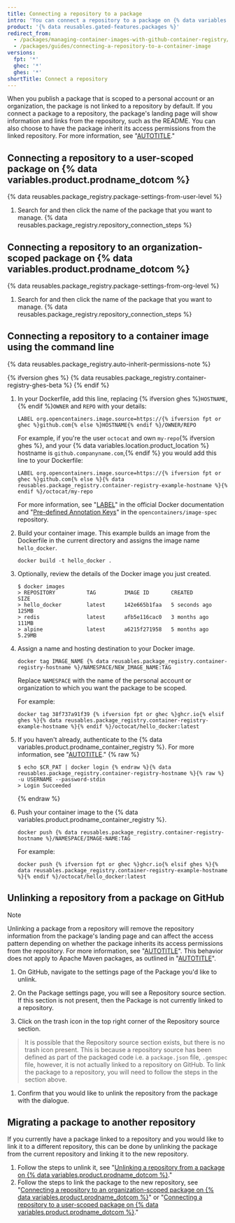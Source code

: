 ```yaml
---
title: Connecting a repository to a package
intro: 'You can connect a repository to a package on {% data variables.location.product_location %}.'
product: '{% data reusables.gated-features.packages %}'
redirect_from:
  - /packages/managing-container-images-with-github-container-registry/connecting-a-repository-to-a-container-image
  - /packages/guides/connecting-a-repository-to-a-container-image
versions:
  fpt: '*'
  ghec: '*'
  ghes: '*'
shortTitle: Connect a repository
---
```


When you publish a package that is scoped to a personal account or an organization, the package is not linked to a repository by default. If you connect a package to a repository, the package's landing page will show information and links from the repository, such as the README. You can also choose to have the package inherit its access permissions from the linked repository. For more information, see "[AUTOTITLE](/packages/learn-github-packages/configuring-a-packages-access-control-and-visibility)."

## Connecting a repository to a user-scoped package on {% data variables.product.prodname_dotcom %}

{% data reusables.package_registry.package-settings-from-user-level %}
1. Search for and then click the name of the package that you want to manage.
{% data reusables.package_registry.repository_connection_steps %}

## Connecting a repository to an organization-scoped package on {% data variables.product.prodname_dotcom %}

{% data reusables.package_registry.package-settings-from-org-level %}
1. Search for and then click the name of the package that you want to manage.
{% data reusables.package_registry.repository_connection_steps %}

## Connecting a repository to a container image using the command line

{% data reusables.package_registry.auto-inherit-permissions-note %}

{% ifversion ghes %}
{% data reusables.package_registry.container-registry-ghes-beta %}
{% endif %}

1. In your Dockerfile, add this line, replacing {% ifversion ghes %}`HOSTNAME`, {% endif %}`OWNER` and `REPO` with your details:

   ```shell
   LABEL org.opencontainers.image.source=https://{% ifversion fpt or ghec %}github.com{% else %}HOSTNAME{% endif %}/OWNER/REPO
   ```

   For example, if you're the user `octocat` and own `my-repo`{% ifversion ghes %}, and your {% data variables.location.product_location %} hostname is `github.companyname.com`,{% endif %} you would add this line to your Dockerfile:

   ```shell
   LABEL org.opencontainers.image.source=https://{% ifversion fpt or ghec %}github.com{% else %}{% data reusables.package_registry.container-registry-example-hostname %}{% endif %}/octocat/my-repo
   ```

   For more information, see "[LABEL](https://docs.docker.com/engine/reference/builder/#label)" in the official Docker documentation and "[Pre-defined Annotation Keys](https://github.com/opencontainers/image-spec/blob/master/annotations.md#pre-defined-annotation-keys)" in the `opencontainers/image-spec` repository.

1. Build your container image. This example builds an image from the Dockerfile in the current directory and assigns the image name `hello_docker`.

   ```shell
   docker build -t hello_docker .
   ```

1. Optionally, review the details of the Docker image you just created.

   ```shell
   $ docker images
   > REPOSITORY          TAG         IMAGE ID       CREATED         SIZE
   > hello_docker        latest      142e665b1faa   5 seconds ago   125MB
   > redis               latest      afb5e116cac0   3 months ago    111MB
   > alpine              latest      a6215f271958   5 months ago    5.29MB
   ```

1. Assign a name and hosting destination to your Docker image.

   ```shell
   docker tag IMAGE_NAME {% data reusables.package_registry.container-registry-hostname %}/NAMESPACE/NEW_IMAGE_NAME:TAG
   ```

   Replace `NAMESPACE` with the name of the personal account or organization to which you want the package to be scoped.

   For example:

   ```shell
   docker tag 38f737a91f39 {% ifversion fpt or ghec %}ghcr.io{% elsif ghes %}{% data reusables.package_registry.container-registry-example-hostname %}{% endif %}/octocat/hello_docker:latest
   ```

1. If you haven't already, authenticate to the {% data variables.product.prodname_container_registry %}. For more information, see "[AUTOTITLE](/packages/working-with-a-github-packages-registry/working-with-the-container-registry#authenticating-to-the-container-registry)."
   {% raw %}

   ```shell
   $ echo $CR_PAT | docker login {% endraw %}{% data reusables.package_registry.container-registry-hostname %}{% raw %} -u USERNAME --password-stdin
   > Login Succeeded
   ```

   {% endraw %}
1. Push your container image to the {% data variables.product.prodname_container_registry %}.

   ```shell
   docker push {% data reusables.package_registry.container-registry-hostname %}/NAMESPACE/IMAGE-NAME:TAG
   ```

   For example:

   ```shell
   docker push {% ifversion fpt or ghec %}ghcr.io{% elsif ghes %}{% data reusables.package_registry.container-registry-example-hostname %}{% endif %}/octocat/hello_docker:latest
   ```

## Unlinking a repository from a package on GitHub

> [!NOTE]
> Unlinking a package from a repository will remove the repository information from the package's landing page and can affect the access pattern depending on whether the package inherits its access permissions from the repository. For more information, see "[AUTOTITLE](/packages/learn-github-packages/configuring-a-packages-access-control-and-visibility#about-inheritance-of-access-permissions)". This behavior does not apply to Apache Maven packages, as outlined in "[AUTOTITLE](/packages/learn-github-packages/about-permissions-for-github-packages#granular-permissions-for-userorganization-scoped-packages)".

1. On GitHub, navigate to the settings page of the Package you'd like to unlink.

1. On the Package settings page, you will see a Repository source section. If this section is not present, then the Package is not currently linked to a repository.

1. Click on the trash icon in the top right corner of the Repository source section.

> It is possible that the Repository source section exists, but there is no trash icon present. This is because a repository source has been defined as part of the packaged code i.e. a `package.json` file, `.gemspec` file, however, it is not actually linked to a repository on GitHub. To link the package to a repository, you will need to follow the steps in the section above.

1. Confirm that you would like to unlink the repository from the package with the dialogue.

## Migrating a package to another repository

If you currently have a package linked to a repository and you would like to link it to a different repository, this can be done by unlinking the package from the current repository and linking it to the new repository.

1. Follow the steps to unlink it, see "[Unlinking a repository from a package on {% data variables.product.prodname_dotcom %}](/packages/learn-github-packages/connecting-a-repository-to-a-package#unlinking-a-repository-from-a-package-on-github)."
1. Follow the steps to link the package to the new repository, see "[Connecting a repository to an organization-scoped package on {% data variables.product.prodname_dotcom %}](/packages/learn-github-packages/connecting-a-repository-to-a-package#connecting-a-repository-to-a-user-scoped-package-on-github)" or "[Connecting a repository to a user-scoped package on {% data variables.product.prodname_dotcom %}](/packages/learn-github-packages/connecting-a-repository-to-a-package#connecting-a-repository-to-an-organization-scoped-package-on-github)."
